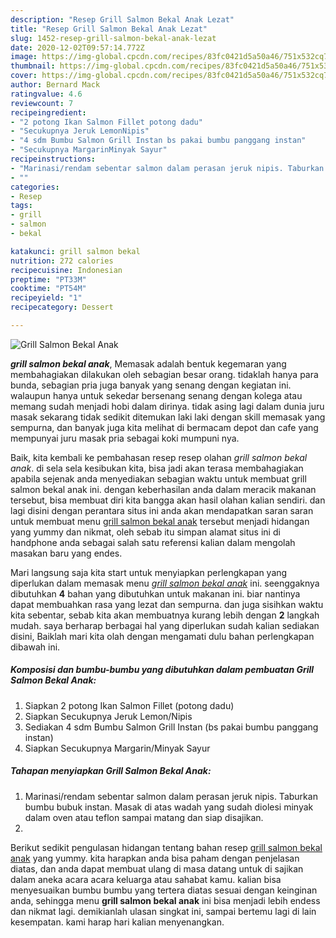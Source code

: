 ```yaml
---
description: "Resep Grill Salmon Bekal Anak Lezat"
title: "Resep Grill Salmon Bekal Anak Lezat"
slug: 1452-resep-grill-salmon-bekal-anak-lezat
date: 2020-12-02T09:57:14.772Z
image: https://img-global.cpcdn.com/recipes/83fc0421d5a50a46/751x532cq70/grill-salmon-bekal-anak-foto-resep-utama.jpg
thumbnail: https://img-global.cpcdn.com/recipes/83fc0421d5a50a46/751x532cq70/grill-salmon-bekal-anak-foto-resep-utama.jpg
cover: https://img-global.cpcdn.com/recipes/83fc0421d5a50a46/751x532cq70/grill-salmon-bekal-anak-foto-resep-utama.jpg
author: Bernard Mack
ratingvalue: 4.6
reviewcount: 7
recipeingredient:
- "2 potong Ikan Salmon Fillet potong dadu"
- "Secukupnya Jeruk LemonNipis"
- "4 sdm Bumbu Salmon Grill Instan bs pakai bumbu panggang instan"
- "Secukupnya MargarinMinyak Sayur"
recipeinstructions:
- "Marinasi/rendam sebentar salmon dalam perasan jeruk nipis. Taburkan bumbu bubuk instan. Masak di atas wadah yang sudah diolesi minyak dalam oven atau teflon sampai matang dan siap disajikan."
- ""
categories:
- Resep
tags:
- grill
- salmon
- bekal

katakunci: grill salmon bekal 
nutrition: 272 calories
recipecuisine: Indonesian
preptime: "PT33M"
cooktime: "PT54M"
recipeyield: "1"
recipecategory: Dessert

---
```



![Grill Salmon Bekal Anak](https://img-global.cpcdn.com/recipes/83fc0421d5a50a46/751x532cq70/grill-salmon-bekal-anak-foto-resep-utama.jpg)

<b><i>grill salmon bekal anak</i></b>, Memasak adalah bentuk kegemaran yang membahagiakan dilakukan oleh sebagian besar orang. tidaklah hanya para bunda, sebagian pria juga banyak yang senang dengan kegiatan ini. walaupun hanya untuk sekedar bersenang senang dengan kolega atau memang sudah menjadi hobi dalam dirinya. tidak asing lagi dalam dunia juru masak sekarang tidak sedikit ditemukan laki laki dengan skill memasak yang sempurna, dan banyak juga kita melihat di bermacam depot dan cafe yang mempunyai juru masak pria sebagai koki mumpuni nya.

Baik, kita kembali ke pembahasan resep resep olahan <i>grill salmon bekal anak</i>. di sela sela kesibukan kita, bisa jadi akan terasa membahagiakan apabila sejenak anda menyediakan sebagian waktu untuk membuat grill salmon bekal anak ini. dengan keberhasilan anda dalam meracik makanan tersebut, bisa membuat diri kita bangga akan hasil olahan kalian sendiri. dan lagi disini dengan perantara situs ini anda akan mendapatkan saran saran untuk membuat menu <u>grill salmon bekal anak</u> tersebut menjadi hidangan yang yummy dan nikmat, oleh sebab itu simpan alamat situs ini di handphone anda sebagai salah satu referensi kalian dalam mengolah masakan baru yang endes.




Mari langsung saja kita start untuk menyiapkan perlengkapan yang diperlukan dalam memasak menu <u><i>grill salmon bekal anak</i></u> ini. seenggaknya dibutuhkan <b>4</b> bahan yang dibutuhkan untuk makanan ini. biar nantinya dapat membuahkan rasa yang lezat dan sempurna. dan juga sisihkan waktu kita sebentar, sebab kita akan membuatnya kurang lebih dengan <b>2</b> langkah mudah. saya berharap berbagai hal yang diperlukan sudah kalian sediakan disini, Baiklah mari kita olah dengan mengamati dulu bahan perlengkapan dibawah ini.

<!--inarticleads1-->

##### Komposisi dan bumbu-bumbu yang dibutuhkan dalam pembuatan Grill Salmon Bekal Anak:

1. Siapkan 2 potong Ikan Salmon Fillet (potong dadu)
1. Siapkan Secukupnya Jeruk Lemon/Nipis
1. Sediakan 4 sdm Bumbu Salmon Grill Instan (bs pakai bumbu panggang instan)
1. Siapkan Secukupnya Margarin/Minyak Sayur




<!--inarticleads2-->

##### Tahapan menyiapkan Grill Salmon Bekal Anak:

1. Marinasi/rendam sebentar salmon dalam perasan jeruk nipis. Taburkan bumbu bubuk instan. Masak di atas wadah yang sudah diolesi minyak dalam oven atau teflon sampai matang dan siap disajikan.
1. 




Berikut sedikit pengulasan hidangan tentang bahan resep <u>grill salmon bekal anak</u> yang yummy. kita harapkan anda bisa paham dengan penjelasan diatas, dan anda dapat membuat ulang di masa datang untuk di sajikan dalam aneka acara acara keluarga atau sahabat kamu. kalian bisa menyesuaikan bumbu bumbu yang tertera diatas sesuai dengan keinginan anda, sehingga menu <b>grill salmon bekal anak</b> ini bisa menjadi lebih endess dan nikmat lagi. demikianlah ulasan singkat ini, sampai bertemu lagi di lain kesempatan. kami harap hari kalian menyenangkan.
